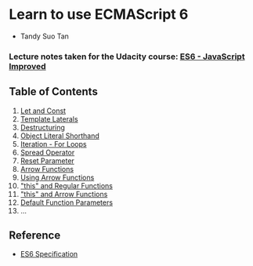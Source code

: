# Learn to use ECMAScript 6

* Tandy Suo Tan

### Lecture notes taken for the Udacity course: [ES6 - JavaScript Improved](https://www.udacity.com/course/es6-javascript-improved--ud356)

## Table of Contents

1.  [Let and Const](Syntax/01-let_and_const.md)
2.  [Template Laterals](Syntax/02-template_literals.md)
3.  [Destructuring](Syntax/03-destructuring.md)
4.  [Object Literal Shorthand](Syntax/04-object_literal_shorthand.md)
5.  [Iteration - For Loops](Syntax/05-iteration.md)
6.  [Spread Operator](Syntax/06-spread_operator.md)
7.  [Reset Parameter](Syntax/07-reset_parameter.md)
8.  [Arrow Functions](Functions/08-arrow_functions.md)
9.  [Using Arrow Functions](Functions/09-using_arrow_functions.md)
10. ["this" and Regular Functions](Functions/10-this_and_regular_functions.md)
11. ["this" and Arrow Functions](Functions/11-this_and_arrow_functions.md)
12. [Default Function Parameters](Functions/12-default_function_parameters.md)
13. ...

## Reference

* [ES6 Specification](http://www.ecma-international.org/ecma-262/6.0/)
